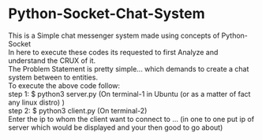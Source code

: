 # Python-Socket-Chat-System
This is a Simple chat messenger system made using concepts of Python-Socket\
In here to execute these codes its requested to first Analyze and understand the CRUX of it.\
The Problem Statement is pretty simple... which demands to create a chat system between to entities.\
To execute the above code follow:\
step 1: $ python3 server.py  (On terminal-1 in Ubuntu (or as a matter of fact any linux distro) )\
step 2: $ python3 client.py  (On terminal-2)\
Enter the ip to whom the client want to connect to ... (in one to one put ip of server which would be displayed and your then good to go about)
